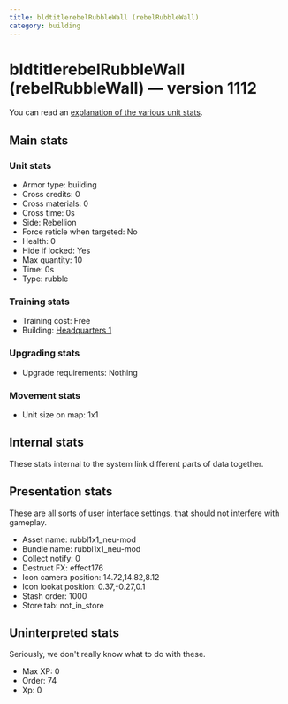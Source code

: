 ```yaml
---
title: bldtitlerebelRubbleWall (rebelRubbleWall)
category: building
---
```


# bldtitlerebelRubbleWall (rebelRubbleWall) — version 1112

You can read an [explanation  of the various unit stats](unitexplained.md).

## Main stats

### Unit stats

  * Armor type: building
  * Cross credits: 0
  * Cross materials: 0
  * Cross time: 0s
  * Side: Rebellion
  * Force reticle when targeted: No
  * Health: 0
  * Hide if locked: Yes
  * Max quantity: 10
  * Time: 0s
  * Type: rubble

### Training stats

  * Training cost: Free
  * Building: [Headquarters 1](rebelHQ.html)

### Upgrading stats

  * Upgrade requirements: Nothing

### Movement stats

  * Unit size on map: 1x1

## Internal stats

These stats internal to the system link different parts of data together.


## Presentation stats

These are all sorts of user interface settings, that should not interfere with gameplay.

  * Asset name: rubbl1x1_neu-mod
  * Bundle name: rubbl1x1_neu-mod
  * Collect notify: 0
  * Destruct FX: effect176
  * Icon camera position: 14.72,14.82,8.12
  * Icon lookat position: 0.37,-0.27,0.1
  * Stash order: 1000
  * Store tab: not_in_store

## Uninterpreted stats

Seriously, we don't really know what to do with these.

  * Max XP: 0
  * Order: 74
  * Xp: 0

